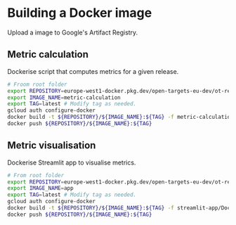 # Building a Docker image

Upload a image to Google's Artifact Registry.

## Metric calculation
Dockerise script that computes metrics for a given release.

```bash
# Froom root folder
export REPOSITORY=europe-west1-docker.pkg.dev/open-targets-eu-dev/ot-release-metrics
export IMAGE_NAME=metric-calculation
export TAG=latest # Modify tag as needed.
gcloud auth configure-docker
docker build -t ${REPOSITORY}/${IMAGE_NAME}:${TAG} -f metric-calculation/Dockerfile .
docker push ${REPOSITORY}/${IMAGE_NAME}:${TAG}
```

## Metric visualisation
Dockerise Streamlit app to visualise metrics.

```bash
# From root folder
export REPOSITORY=europe-west1-docker.pkg.dev/open-targets-eu-dev/ot-release-metrics
export IMAGE_NAME=app
export TAG=latest # Modify tag as needed.
gcloud auth configure-docker
docker build -t ${REPOSITORY}/${IMAGE_NAME}:${TAG} -f streamlit-app/Dockerfile .
docker push ${REPOSITORY}/${IMAGE_NAME}:${TAG}
```